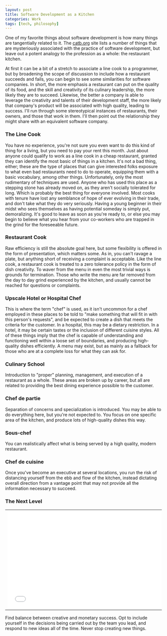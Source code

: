 ```yaml
---
layout: post
title: Software Development as a Kitchen
categories: Work
tags: [tech, philosophy]
---
```


One of my favorite things about software development is how many things are tangentially related to it. The [catb.org](http://www.catb.org/esr/faqs/hacker-howto.html#style) site lists a number of things that are mysteriously associated with the practice of software development, but leave out a potent analogy to the profession as a whole: the restaurant kitchen.

At first it can be a bit of a stretch to associate a line cook to a programmer, but by broadening the scope of discussion to include how a restaurant succeeds and fails, you can begin to see some similarities for software companies. In short, the more emphasis a restaurant can put on the quality of its food, and the skill and creativity of its culinary leadership, the more likely they are to succeed. Likewise, the better a company is able to leverage the creativity and talents of their development staff, the more likely that company's product will be associated with high quality, leading to success. I'll run through some stereotypical instances of restaurants, their owners, and those that work in them. I'll then point out the relationship they might share with an equivalent software company.

### The Line Cook

You have no experience, you're not sure you even want to do this kind of thing for a living, but you need to pay your rent this month. Just about anyone could qualify to work as a line cook in a cheap restaurant, granted they can identify the most basic of things in a kitchen. It's not a bad thing, either; these are the type of places that can give interested folks exposure to what even bad restaurants need to do to operate, equipping them with a basic vocabulary, among other things. Unfortunately, only the most rudimentary of techniques are used. Anyone who has used this place as a stepping stone has already moved on, as they aren't socially tolerated for long. Which is probably the best thing for everyone involved. Most cooks with tenure have lost any semblance of hope of ever evolving in their trade, and don't take what they do very seriously. Having a young beginner in their midst who sees themselves as having potential someday is simply put, demoralizing. It's good to leave as soon as you're ready to, or else you may begin to believe what you hear from your co-workers who are trapped in the grind for the foreseeable future.

### Restaurant Cook

Raw efficiency is still the absolute goal here, but some flexibility is offered in the form of presentation, which matters some. As in, you can't ravage a plate, but anything short of receiving a complaint is acceptable. Like the line cook, a restaurant cook is treated to a zero tolerance policy in the form of dish creativity. To waver from the menu in even the most trivial ways is grounds for termination. Those who write the menu are far removed from the day to day grind experienced by the kitchen, and usually cannot be reached for questions or complaints.

### Upscale Hotel or Hospital Chef

This is where the term "chef" is used, as it isn't uncommon for a chef employed in these places to be told to "make something that will fit in with this person's requests", and be expected to create a dish that meets the criteria for the customer. In a hospital, this may be a dietary restriction. In a hotel, it may be certain tastes or the inclusion of different cuisine styles. All of these things imply that the chef is capable of understanding and functioning well within a loose set of boundaries, and producing high-quality dishes efficiently. A menu may exist, but as mainly as a fallback for those who are at a complete loss for what they can ask for.

### Culinary School

Introduction to "proper" planning, management, and execution of a restaurant as a whole. These areas are broken up by career, but all are related to providing the best dining experience possible to the customer.

### Chef de partie

Separation of concerns and specialization is introduced. You may be able to do everything here, but you're not expected to. You focus on one specific area of the kitchen, and produce lots of high-quality dishes this way.

### Sous-chef

You can realistically affect what is being served by a high quality, modern restaurant.

### Chef de cuisine

Once you've become an executive at several locations, you run the risk of distancing yourself from the ebb and flow of the kitchen, instead dictating overall direction from a vantage point that may not provide all the information necessary to succeed.

### The Next Level

<table>
 <tr>
  <td align="center">
   <iframe width="560" height="315" src="//www.youtube.com/embed/BN0eshtAxYA" frameborder="0" allowfullscreen></iframe>
  </td>
 </tr>
</table>

Find balance between creative and monetary success. Opt to include yourself in the decisions being carried out by the team you lead, and respond to new ideas all of the time. Never stop creating new things.
